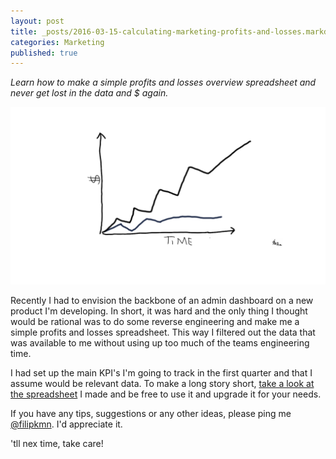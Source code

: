 ```yaml
---
layout: post
title: _posts/2016-03-15-calculating-marketing-profits-and-losses.markdown
categories: Marketing
published: true
---
```

*Learn how to make a simple profits and losses overview spreadsheet and never get lost in the data and $ again.*

![Marketing P und L](https://github.com/FilipKmn/filipkmn.github.io/blob/master/assets/images/simple-p&l/p&l.png?raw=true)


Recently I had to envision the backbone of an admin dashboard on a new product I'm developing. In short, it was hard and the only thing I thought would be rational was to do some reverse engineering and make me a simple profits and losses spreadsheet. This way I filtered out the data that was available to me without using up too much of the teams engineering time.

I had set up the main KPI's I'm going to track in the first quarter and that I assume would be relevant data. To make a long story short, [take a look at the spreadsheet](https://docs.google.com/spreadsheets/d/1kkl4iQsA5U9zw3dfzwd4kR13yOXYEjXZBOwpWfuV4Pg/edit?usp=sharing) I made and be free to use it and upgrade it for your needs.

If you have any tips, suggestions or any other ideas, please ping me [@filipkmn](https://twitter.com/FilipKmn). I'd appreciate it.

'tll nex time, take care!
